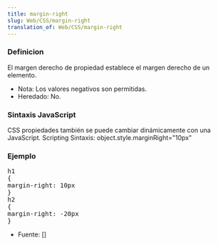 ```yaml
---
title: margin-right
slug: Web/CSS/margin-right
translation_of: Web/CSS/margin-right
---
```

<h3 id="Definicion" name="Definicion">Definicion</h3>
<p>El margen derecho de propiedad establece el margen derecho de un elemento.</p>
<ul>
 <li>Nota: Los valores negativos son permitidas.</li>
 <li>Heredado: No.</li>
</ul>
<h3 id="Sintaxis_JavaScript" name="Sintaxis_JavaScript">Sintaxis JavaScript</h3>
<p>CSS propiedades también se puede cambiar dinámicamente con una JavaScript. Scripting Sintaxis: object.style.marginRight="10px"</p>
<h3 id="Ejemplo" name="Ejemplo">Ejemplo</h3>
<pre>h1
{
margin-right: 10px
}
h2
{
margin-right: -20px
}
</pre>
<ul>
 <li>Fuente: [<a class="external" href="http://www.w3schools.com/css/pr_margin-right.asp">] </a></li>
</ul>
